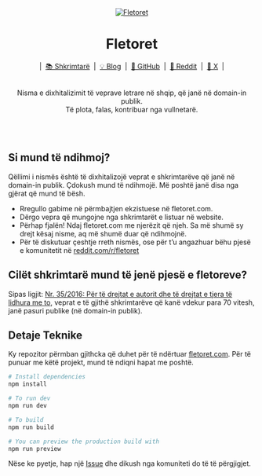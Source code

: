 <div align="center" id="top">
  <a href="https://fletoret.com">
    <picture>
      <img src="https://github.com/user-attachments/assets/df8304af-02ee-40a5-8823-1ba2673331f0" alt="Fletoret">
    </picture>
  </a>
</div>
<div align="center">
  <h1>Fletoret</h1>&nbsp;|&nbsp;
  <a href="https://fletoret.com">📚 Shkrimtarë</a> &nbsp;|&nbsp;
  <a href="https://fletoret.com/blog/">💡 Blog</a> &nbsp;|&nbsp;
  <a href="https://github.com/Fletoret/website/stargazers">🌟 GitHub</a> &nbsp;|&nbsp;
  <a href="https://www.reddit.com/r/fletoret/">🌟 Reddit</a> &nbsp;|&nbsp;
  <a href="https://twitter.com/FletoretSQ">🌟 X</a> &nbsp;|&nbsp;
  <br><br>
  <p>Nisma e dixhitalizimit të veprave letrare në shqip, që janë në domain-in publik. <br>
    Të plota, falas, kontribuar nga vullnetarë.</p>

</div>

<br>
<br>

## Si mund të ndihmoj?

Qëllimi i nismës është të dixhitalizojë veprat e shkrimtarëve që janë në domain-in publik. Çdokush mund të ndihmojë. Më poshtë janë disa nga gjërat që mund të bësh.

* Rregullo gabime në përmbajtjen ekzistuese në fletoret.com.
* Dërgo vepra që mungojne nga shkrimtarët e listuar në website.
* Përhap fjalën! Ndaj fletoret.com me njerëzit që njeh. Sa më shumë sy drejt kësaj nisme, aq më shumë duar që ndihmojnë.
* Për të diskutuar çeshtje rreth nismës, ose për t’u angazhuar bëhu pjesë e komunitetit në [reddit.com/r/fletoret](https://reddit.com/r/fletoret)

## Cilët shkrimtarë mund të jenë pjesë e fletoreve?

Sipas ligjit: [Nr. 35/2016: Për të drejtat e autorit dhe të drejtat e tjera të lidhura me to](https://fletoret.com/ligji-35-2016.pdf), veprat e të gjithë shkrimtarëve që kanë vdekur para 70 vitesh, janë pasuri publike (në domain-in publik).


## Detaje Teknike

Ky repozitor përmban gjithcka që duhet për të ndërtuar [fletoret.com](https://fletoret.com).
Për të punuar me këtë projekt, mund të ndiqni hapat me poshtë.


```bash
# Install dependencies
npm install
```

```bash
# To run dev
npm run dev
```

```bash
# To build
npm run build
```

```bash
# You can preview the production build with
npm run preview
```

Nëse ke pyetje, hap një [Issue](https://github.com/Fletoret/website/issues) dhe dikush nga komuniteti do të të përgjigjet.

